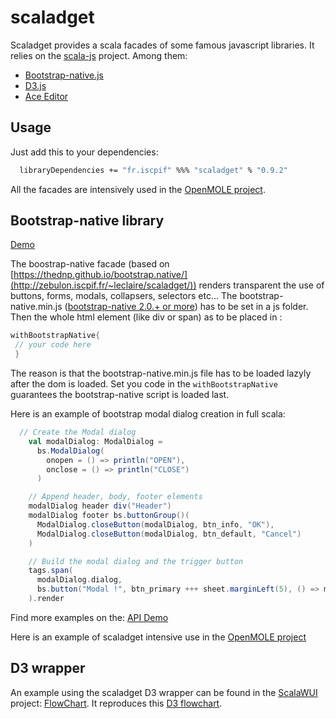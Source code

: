 scaladget
=========

Scaladget provides a scala facades of some famous javascript libraries. It relies on the [scala-js](http://www.scala-js.org/) project. Among them:
* [Bootstrap-native.js](https://thednp.github.io/bootstrap.native/)
* [D3.js](d3js.org)
* [Ace Editor](http://ace.c9.io)


## Usage ##
Just add this to your dependencies:
```sh
  libraryDependencies += "fr.iscpif" %%% "scaladget" % "0.9.2"
```

All the facades are intensively used in the [OpenMOLE project](https://github.com/openmole/openmole).

## Bootstrap-native library ##
[Demo](http://zebulon.iscpif.fr/~leclaire/scaladget/)

The boostrap-native facade (based on [https://thednp.github.io/bootstrap.native/](http://zebulon.iscpif.fr/~leclaire/scaladget/)) renders transparent the use of buttons, forms, modals, collapsers, selectors etc...
The bootstrap-native.min.js ([bootstrap-native 2.0.+ or more](https://www.jsdelivr.com/projects/bootstrap.native)) has to be set in a js folder. Then the whole html element (like div or span) as to be placed in :
```scala
withBootstrapNative{
 // your code here
 }
```
The reason is that the bootstrap-native.min.js file has to be loaded lazyly after the dom is loaded. Set you code in the ```withBootstrapNative``` guarantees the bootstrap-native script is loaded last.


Here is an example of bootstrap modal dialog creation in full scala:
```scala
  // Create the Modal dialog
    val modalDialog: ModalDialog =
      bs.ModalDialog(
        onopen = () => println("OPEN"),
        onclose = () => println("CLOSE")
      )

    // Append header, body, footer elements
    modalDialog header div("Header")
    modalDialog footer bs.buttonGroup()(
      ModalDialog.closeButton(modalDialog, btn_info, "OK"),
      ModalDialog.closeButton(modalDialog, btn_default, "Cancel")
    )

    // Build the modal dialog and the trigger button
    tags.span(
      modalDialog.dialog,
      bs.button("Modal !", btn_primary +++ sheet.marginLeft(5), () => modalDialog.show)
    ).render
```

Find more examples on the: [API Demo](http://zebulon.iscpif.fr/~leclaire/scaladget/)

Here is an example of scaladget intensive use in the [OpenMOLE project](https://github.com/openmole/openmole/blob/master/openmole/gui/client/org.openmole.gui.client.core/src/main/scala/org/openmole/gui/client/core/ScriptClient.scala)

## D3 wrapper ##
An example using the scaladget D3 wrapper can be found in the [ScalaWUI](https://github.com/mathieuleclaire/scalaWUI) project: [FlowChart](https://github.com/mathieuleclaire/scalaWUI/blob/master/client/src/main/scala/fr/iscpif/client/FlowChart.scala). It reproduces this [D3 flowchart](http://bl.ocks.org/cjrd/6863459).

